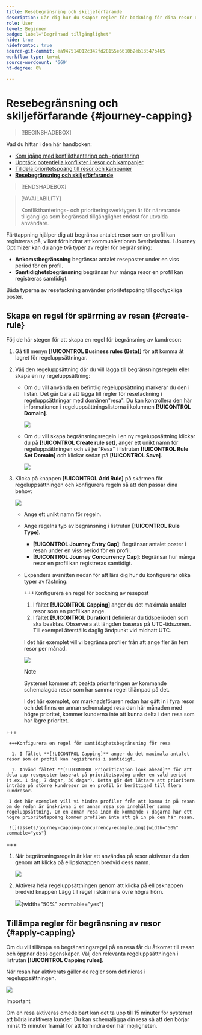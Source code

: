 ```yaml
---
title: Resebegränsning och skiljeförfarande
description: Lär dig hur du skapar regler för bockning för dina resor och hur du godtyckliggör reseregistrering
role: User
level: Beginner
badge: label="Begränsad tillgänglighet"
hide: true
hidefromtoc: true
source-git-commit: ea947514012c342fd28155e6610b2eb13547b465
workflow-type: tm+mt
source-wordcount: '669'
ht-degree: 0%

---
```



# Resebegränsning och skiljeförfarande {#journey-capping}

>[!BEGINSHADEBOX]

Vad du hittar i den här handboken:

* [Kom igång med konflikthantering och -prioritering](gs-conflict-prioritization.md)
* [Upptäck potentiella konflikter i resor och kampanjer](conflicts.md)
* [Tilldela prioritetspoäng till resor och kampanjer](priority-scores.md)
* **[Resebegränsning och skiljeförfarande](journey-capping.md)**

>[!ENDSHADEBOX]

>[!AVAILABILITY]
>
>Konflikthanterings- och prioriteringsverktygen är för närvarande tillgängliga som begränsad tillgänglighet endast för utvalda användare.

Färttappning hjälper dig att begränsa antalet resor som en profil kan registreras på, vilket förhindrar att kommunikationen överbelastas. I Journey Optimizer kan du ange två typer av regler för begränsning:

* **Ankomstbegränsning** begränsar antalet reseposter under en viss period för en profil.
* **Samtidighetsbegränsning** begränsar hur många resor en profil kan registreras samtidigt.

Båda typerna av resefackning använder prioritetspoäng till godtyckliga poster.

## Skapa en regel för spärrning av resan {#create-rule}

Följ de här stegen för att skapa en regel för begränsning av kundresor:

1. Gå till menyn **[!UICONTROL Business rules (Beta)]** för att komma åt lagret för regeluppsättningar.

1. Välj den regeluppsättning där du vill lägga till begränsningsregeln eller skapa en ny regeluppsättning:

   * Om du vill använda en befintlig regeluppsättning markerar du den i listan. Det går bara att lägga till regler för resefackning i regeluppsättningar med domänen&quot;resa&quot;. Du kan kontrollera den här informationen i regeluppsättningslistorna i kolumnen **[!UICONTROL Domain]**.

     ![](assets/journey-capping-list.png)

   * Om du vill skapa begränsningsregeln i en ny regeluppsättning klickar du på **[!UICONTROL Create rule set]**, anger ett unikt namn för regeluppsättningen och väljer&quot;Resa&quot; i listrutan **[!UICONTROL Rule Set Domain]** och klickar sedan på **[!UICONTROL Save]**.

     ![](assets/journey-capping-rule-set.png)

1. Klicka på knappen **[!UICONTROL Add Rule]** på skärmen för regeluppsättningen och konfigurera regeln så att den passar dina behov:

   ![](assets/journey-capping-concurrency.png)

   * Ange ett unikt namn för regeln.

   * Ange regelns typ av begränsning i listrutan **[!UICONTROL Rule Type]**.

      * **[!UICONTROL Journey Entry Cap]**: Begränsar antalet poster i resan under en viss period för en profil.
      * **[!UICONTROL Journey Concurrency Cap]**: Begränsar hur många resor en profil kan registreras samtidigt.

   * Expandera avsnitten nedan för att lära dig hur du konfigurerar olika typer av fästning:

     +++Konfigurera en regel för bockning av resepost

      1. I fältet **[!UICONTROL Capping]** anger du det maximala antalet resor som en profil kan ange.
      1. I fältet **[!UICONTROL Duration]** definierar du tidsperioden som ska beaktas. Observera att längden baseras på UTC-tidszonen. Till exempel återställs daglig ändpunkt vid midnatt UTC.

     I det här exemplet vill vi begränsa profiler från att ange fler än fem resor per månad.

     ![](assets/journey-capping-entry-example.png)

     >[!NOTE]
     >
     >Systemet kommer att beakta prioriteringen av kommande schemalagda resor som har samma regel tillämpad på det.
     >
     >I det här exemplet, om marknadsföraren redan har gått in i fyra resor och det finns en annan schemalagd resa den här månaden med högre prioritet, kommer kunderna inte att kunna delta i den resa som har lägre prioritet.

+++

     +++Konfigurera en regel för samtidighetsbegränsning för resa

      1. I fältet **[!UICONTROL Capping]** anger du det maximala antalet resor som en profil kan registreras i samtidigt.

      1. Använd fältet **[!UICONTROL Prioritization look ahead]** för att dela upp reseposter baserat på prioritetspoäng under en vald period (t.ex. 1 dag, 7 dagar, 30 dagar). Detta gör det lättare att prioritera inträde på större kundresor om en profil är berättigad till flera kundresor.

     I det här exemplet vill vi hindra profiler från att komma in på resan om de redan är inskrivna i en annan resa som innehåller samma regeluppsättning. Om en annan resa inom de kommande 7 dagarna har ett högre prioritetspoäng kommer profilen inte att gå in på den här resan.

     ![](assets/journey-capping-concurrency-example.png){width="50%" zommable="yes"}

+++

1. När begränsningsregeln är klar att användas på resor aktiverar du den genom att klicka på ellipsknappen bredvid dess namn.

   ![](assets/journey-capping-activate-rule.png)

1. Aktivera hela regeluppsättningen genom att klicka på ellipsknappen bredvid knappen Lägg till regel i skärmens övre högra hörn.

   ![](assets/journey-capping-activate-rule-set.png){width="50%" zommable="yes"}

## Tillämpa regler för begränsning av resor {#apply-capping}

Om du vill tillämpa en begränsningsregel på en resa får du åtkomst till resan och öppnar dess egenskaper. Välj den relevanta regeluppsättningen i listrutan **[!UICONTROL Capping rules]**.

När resan har aktiverats gäller de regler som definieras i regeluppsättningen.

![](assets/journey-capping-apply.png)

>[!IMPORTANT]
>
>Om en resa aktiveras omedelbart kan det ta upp till 15 minuter för systemet att börja inaktivera kunder. Du kan schemalägga din resa så att den börjar minst 15 minuter framåt för att förhindra den här möjligheten.
